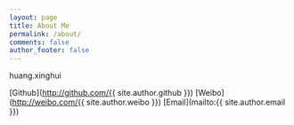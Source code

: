 ```yaml
---
layout: page
title: About Me
permalink: /about/
comments: false
author_footer: false
---
```


huang.xinghui

[Github](http://github.com/{{ site.author.github }})
[Weibo](http://weibo.com/{{ site.author.weibo }})
[Email](mailto:{{ site.author.email }})